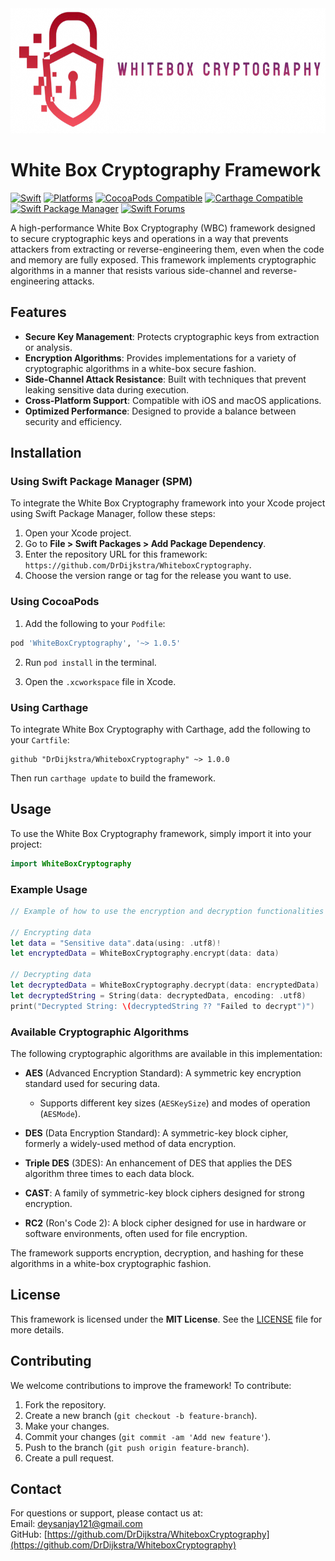 <img src="Images/wbc.png" alt="White Box Cryptography Logo" height="200">

# White Box Cryptography Framework

[![Swift](https://img.shields.io/badge/Swift-5.9_5.10_6.0-orange?style=flat-square)](https://img.shields.io/badge/Swift-5.9_5.10_6.0-Orange?style=flat-square)
[![Platforms](https://img.shields.io/badge/Platforms-macOS_iOS_tvOS_watchOS_visionOS_Linux_Windows_Android-yellowgreen?style=flat-square)](https://img.shields.io/badge/Platforms-macOS_iOS_tvOS_watchOS_vision_OS_Linux_Windows_Android-Green?style=flat-square)
[![CocoaPods Compatible](https://img.shields.io/cocoapods/v/Alamofire.svg?style=flat-square)](https://img.shields.io/cocoapods/v/Alamofire.svg)
[![Carthage Compatible](https://img.shields.io/badge/Carthage-compatible-4BC51D.svg?style=flat-square)](https://github.com/Carthage/Carthage)
[![Swift Package Manager](https://img.shields.io/badge/Swift_Package_Manager-compatible-orange?style=flat-square)](https://img.shields.io/badge/Swift_Package_Manager-compatible-orange?style=flat-square)
[![Swift Forums](https://img.shields.io/badge/Swift_Forums-Alamofire-orange?style=flat-square)](https://forums.swift.org/c/related-projects/alamofire/37)

A high-performance White Box Cryptography (WBC) framework designed to secure cryptographic keys and operations in a way that prevents attackers from extracting or reverse-engineering them, even when the code and memory are fully exposed. This framework implements cryptographic algorithms in a manner that resists various side-channel and reverse-engineering attacks.

## Features

- **Secure Key Management**: Protects cryptographic keys from extraction or analysis.
- **Encryption Algorithms**: Provides implementations for a variety of cryptographic algorithms in a white-box secure fashion.
- **Side-Channel Attack Resistance**: Built with techniques that prevent leaking sensitive data during execution.
- **Cross-Platform Support**: Compatible with iOS and macOS applications.
- **Optimized Performance**: Designed to provide a balance between security and efficiency.

## Installation

### Using Swift Package Manager (SPM)

To integrate the White Box Cryptography framework into your Xcode project using Swift Package Manager, follow these steps:

1. Open your Xcode project.
2. Go to **File > Swift Packages > Add Package Dependency**.
3. Enter the repository URL for this framework: `https://github.com/DrDijkstra/WhiteboxCryptography`.
4. Choose the version range or tag for the release you want to use.

### Using CocoaPods

1. Add the following to your `Podfile`:

```ruby
pod 'WhiteBoxCryptography', '~> 1.0.5'
```

2. Run `pod install` in the terminal.

3. Open the `.xcworkspace` file in Xcode.

### Using Carthage

To integrate White Box Cryptography with Carthage, add the following to your `Cartfile`:

```
github "DrDijkstra/WhiteboxCryptography" ~> 1.0.0
```

Then run `carthage update` to build the framework.

## Usage

To use the White Box Cryptography framework, simply import it into your project:

```swift
import WhiteBoxCryptography
```

### Example Usage

```swift
// Example of how to use the encryption and decryption functionalities

// Encrypting data
let data = "Sensitive data".data(using: .utf8)!
let encryptedData = WhiteBoxCryptography.encrypt(data: data)

// Decrypting data
let decryptedData = WhiteBoxCryptography.decrypt(data: encryptedData)
let decryptedString = String(data: decryptedData, encoding: .utf8)
print("Decrypted String: \(decryptedString ?? "Failed to decrypt")")
```

### Available Cryptographic Algorithms

The following cryptographic algorithms are available in this implementation:

- **AES** (Advanced Encryption Standard): A symmetric key encryption standard used for securing data.
  - Supports different key sizes (`AESKeySize`) and modes of operation (`AESMode`).
  
- **DES** (Data Encryption Standard): A symmetric-key block cipher, formerly a widely-used method of data encryption.

- **Triple DES** (3DES): An enhancement of DES that applies the DES algorithm three times to each data block.

- **CAST**: A family of symmetric-key block ciphers designed for strong encryption.

- **RC2** (Ron's Code 2): A block cipher designed for use in hardware or software environments, often used for file encryption.

The framework supports encryption, decryption, and hashing for these algorithms in a white-box cryptographic fashion.

## License

This framework is licensed under the **MIT License**. See the [LICENSE](LICENSE) file for more details.

## Contributing

We welcome contributions to improve the framework! To contribute:

1. Fork the repository.
2. Create a new branch (`git checkout -b feature-branch`).
3. Make your changes.
4. Commit your changes (`git commit -am 'Add new feature'`).
5. Push to the branch (`git push origin feature-branch`).
6. Create a pull request.

## Contact

For questions or support, please contact us at:  
Email: deysanjay121@gmail.com  
GitHub: [https://github.com/DrDijkstra/WhiteboxCryptography](https://github.com/DrDijkstra/WhiteboxCryptography)

